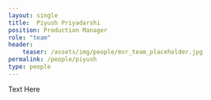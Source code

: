 ```yaml
---
layout: single
title:  Piyush Priyadarshi
position: Production Manager
role: "team"
header:
    teaser: /assets/img/people/mvr_team_placeholder.jpg
permalink: /people/piyush
type: people
---
```


Text Here


